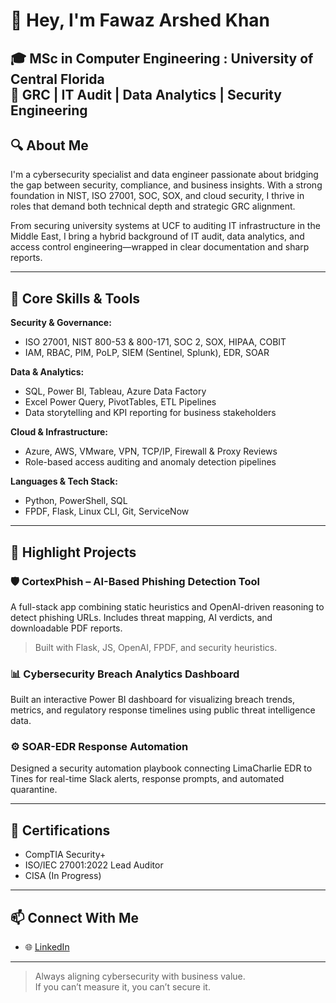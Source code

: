 # 👋 Hey, I'm Fawaz Arshed Khan

🎓 MSc in Computer Engineering : University of Central Florida  
🔐 GRC | IT Audit | Data Analytics | Security Engineering  
---

## 🔍 About Me

I'm a cybersecurity specialist and data engineer passionate about bridging the gap between security, compliance, and business insights. With a strong foundation in NIST, ISO 27001, SOC, SOX, and cloud security, I thrive in roles that demand both technical depth and strategic GRC alignment.

From securing university systems at UCF to auditing IT infrastructure in the Middle East, I bring a hybrid background of IT audit, data analytics, and access control engineering—wrapped in clear documentation and sharp reports.

---

## 🔧 Core Skills & Tools

**Security & Governance:**  
- ISO 27001, NIST 800-53 & 800-171, SOC 2, SOX, HIPAA, COBIT  
- IAM, RBAC, PIM, PoLP, SIEM (Sentinel, Splunk), EDR, SOAR

**Data & Analytics:**  
- SQL, Power BI, Tableau, Azure Data Factory  
- Excel Power Query, PivotTables, ETL Pipelines  
- Data storytelling and KPI reporting for business stakeholders

**Cloud & Infrastructure:**  
- Azure, AWS, VMware, VPN, TCP/IP, Firewall & Proxy Reviews  
- Role-based access auditing and anomaly detection pipelines

**Languages & Tech Stack:**  
- Python, PowerShell, SQL  
- FPDF, Flask, Linux CLI, Git, ServiceNow

---

## 🚀 Highlight Projects

### 🛡️ **CortexPhish – AI-Based Phishing Detection Tool**
A full-stack app combining static heuristics and OpenAI-driven reasoning to detect phishing URLs. Includes threat mapping, AI verdicts, and downloadable PDF reports.
> Built with Flask, JS, OpenAI, FPDF, and security heuristics.

### 📊 **Cybersecurity Breach Analytics Dashboard**
Built an interactive Power BI dashboard for visualizing breach trends, metrics, and regulatory response timelines using public threat intelligence data.

### ⚙️ **SOAR-EDR Response Automation**
Designed a security automation playbook connecting LimaCharlie EDR to Tines for real-time Slack alerts, response prompts, and automated quarantine.

---

## 📜 Certifications

- CompTIA Security+  
- ISO/IEC 27001:2022 Lead Auditor  
- CISA (In Progress)

---

## 📫 Connect With Me

- 🌐 [LinkedIn](https://linkedin.com/in/fawaz-a-khan)  
---

> Always aligning cybersecurity with business value.  
> If you can’t measure it, you can’t secure it.

